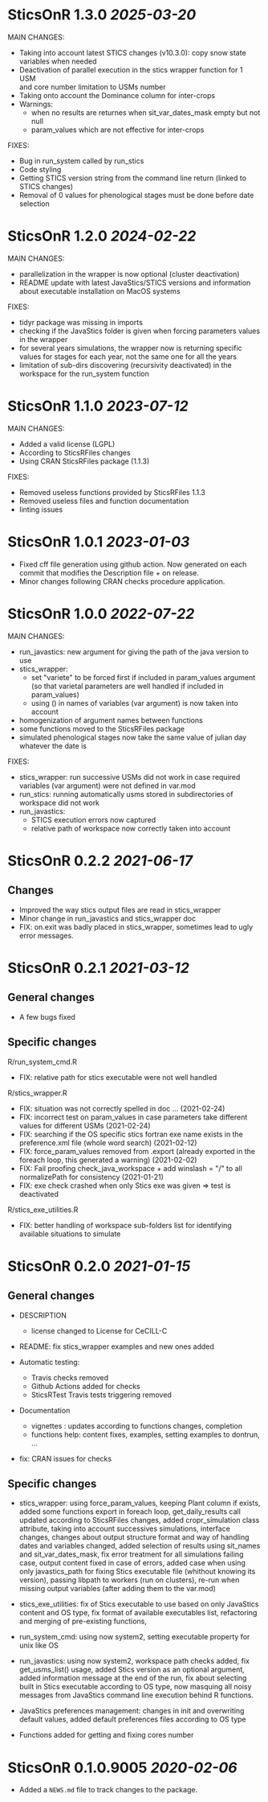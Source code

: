 
# SticsOnR 1.3.0 _2025-03-20_

MAIN CHANGES:
  * Taking into account latest STICS changes (v10.3.0): copy snow state variables when needed
  * Deactivation of parallel execution in the stics wrapper function for 1 USM    
    and core number limitation to USMs number
  * Taking onto account the Dominance column for inter-crops
  * Warnings: 
     * when no results are returnes when sit_var_dates_mask empty but not null
     * param_values which are not effective for inter-crops


FIXES:
  * Bug in run_system called by run_stics
  * Code styling
  * Getting STICS version string from the command line return (linked to STICS changes)
  * Removal of 0 values for phenological stages must be done before date selection
  

# SticsOnR 1.2.0 _2024-02-22_

MAIN CHANGES:
  * parallelization in the wrapper is now optional (cluster deactivation)
  * README update with latest JavaStics/STICS versions and information     
  about executable installation on MacOS systems 


FIXES:
  * tidyr package was missing in imports
  * checking if the JavaStics folder is given when forcing parameters values
    in the wrapper
  * for several years simulations, the wrapper now is returning specific values
    for stages for each year, not the same one for all the years
  * limitation of sub-dirs discovering (recursivity deactivated) in the 
    workspace for the run_system function

# SticsOnR 1.1.0 _2023-07-12_

MAIN CHANGES:
  * Added a valid license (LGPL)
  * According to SticsRFiles changes 
  * Using CRAN SticsRFiles package (1.1.3)

FIXES:
  * Removed useless functions provided by SticsRFiles 1.1.3
  * Removed useless files and function documentation
  * linting issues


# SticsOnR 1.0.1  _2023-01-03_

* Fixed cff file generation using github action. Now generated on each commit that modifies the Description file + on release.
* Minor changes following CRAN checks procedure application.

# SticsOnR 1.0.0  _2022-07-22_

MAIN CHANGES:
  * run_javastics: new argument for giving the path of the java version to use
  * stics_wrapper: 
    * set "variete" to be forced first if included in param_values argument (so that varietal parameters are well handled if included in param_values)
    * using () in names of variables (var argument) is now taken into account
  * homogenization of argument names between functions
  * some functions moved to the SticsRFiles package
  * simulated phenological stages now take the same value of julian day whatever the date is

FIXES:
  * stics_wrapper: run successive USMs did not work in case required variables (var argument) were not defined in var.mod
  * run_stics: running automatically usms stored in subdirectories of workspace did not work
  * run_javastics: 
    * STICS execution errors now captured
    * relative path of workspace now correctly taken into account
  
  

# SticsOnR 0.2.2  _2021-06-17_

## Changes

* Improved the way stics output files are read in stics_wrapper
* Minor change in run_javastics and stics_wrapper doc
* FIX: on.exit was badly placed in stics_wrapper, sometimes lead to ugly error messages.

# SticsOnR 0.2.1 _2021-03-12_

## General changes

* A few bugs fixed 

## Specific changes

R/run_system_cmd.R
 * FIX: relative path for stics executable were not well handled
 
R/stics_wrapper.R
 * FIX: situation was not correctly spelled in doc ... (2021-02-24)
 * FIX: incorrect test on param_values in case parameters take different values for different USMs (2021-02-24)
 * FIX: searching if the OS specific stics fortran exe name exists in the preference.xml file (whole word search) (2021-02-12)
 * FIX: force_param_values removed from .export (already exported in the foreach loop, this generated a warning) (2021-02-02)
 * FIX: Fail proofing check_java_workspace + add winslash = "/" to all normalizePath for consistency (2021-01-21)
 * FIX: exe check crashed when only Stics exe was given => test is deactivated
 
R/stics_exe_utilities.R
 * FIX: better handling of workspace sub-folders list for identifying available situations to simulate

# SticsOnR 0.2.0 _2021-01-15_

## General changes

* DESCRIPTION
  * license changed to License for CeCILL-C

* README: fix stics_wrapper examples and new ones added

* Automatic testing: 
  * Travis checks removed
  * Github Actions added for checks
  * SticsRTest Travis tests triggering removed
  
* Documentation
  * vignettes : updates according to functions changes, completion
  * functions help: content fixes, examples, setting examples to dontrun, ...
  
* fix: CRAN issues for checks

## Specific changes

* stics_wrapper: using force_param_values, keeping Plant column if exists, added some functions export in foreach loop, get_daily_results call updated according to SticsRFiles changes, added cropr_simulation class attribute, taking into account successives simulations, interface changes, changes about output structure format and way of handling dates and variables changed, added selection of results using sit_names and sit_var_dates_mask, fix error treatment for all simulations failing case, output content fixed in case of errors, added case when using only javastics_path for fixing Stics executable file (whithout knowing its version), passing libpath to workers (run on clusters), re-run when missing output variables (after adding them to the var.mod)

* stics_exe_utilities: fix of Stics executable to use based on only JavaStics content 
and OS type, fix format of available executables list, refactoring and merging of pre-existing functions, 

* run_system_cmd: using now system2, setting executable property for unix like OS

* run_javastics: using now system2, workspace path checks added, fix get_usms_list() usage, added Stics version as an optional argument, added information message at the end of the run, fix about selecting built in Stics executable according to OS type, now masquing all noisy messages from JavaStics command line execution behind R functions.

* JavaStics preferences management: changes in init and overwriting default values, added default preferences files according to OS type 

* Functions added for getting and fixing cores number 



# SticsOnR 0.1.0.9005 _2020-02-06_

* Added a `NEWS.md` file to track changes to the package.
